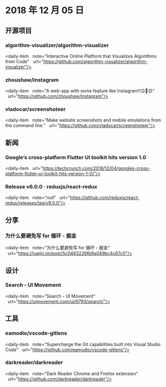 # 2018 年 12 月 05 日

## 开源项目

### algorithm-visualizer/algorithm-visualizer

<daily-item
  note="Interactive Online Platform that Visualizes Algorithms from Code"
  url="https://github.com/algorithm-visualizer/algorithm-visualizer"/>

### zhoushaw/Instagram

<daily-item
  note="A web-app with some feature like Instagram!!😉📸😊"
  url="https://github.com/zhoushaw/Instagram"/>

### vladocar/screenshoteer

<daily-item
  note="Make website screenshots and mobile emulations from the command line."
  url="https://github.com/vladocar/screenshoteer"/>

## 新闻

### Google’s cross-platform Flutter UI toolkit hits version 1.0

<daily-item
  url="https://techcrunch.com/2018/12/04/googles-cross-platform-flutter-ui-toolkit-hits-version-1-0/"/>

### Release v6.0.0 · reduxjs/react-redux

<daily-item
  note="null"
  url="https://github.com/reduxjs/react-redux/releases/tag/v6.0.0"/>

## 分享

### 为什么要避免写 for 循环 - 掘金

<daily-item
  note="为什么要避免写 for 循环 - 掘金"
  url="https://juejin.im/post/5c0463226fb9a049bc4c67c0"/>

## 设计

### Search - UI Movement

<daily-item
  note="Search - UI Movement"
  url="https://uimovement.com/ui/6793/search/"/>

## 工具

### eamodio/vscode-gitlens

<daily-item
  note="Supercharge the Git capabilities built into Visual Studio Code"
  url="https://github.com/eamodio/vscode-gitlens"/>

### darkreader/darkreader

<daily-item
  note="Dark Reader Chrome and Firefox extension"
  url="https://github.com/darkreader/darkreader"/>